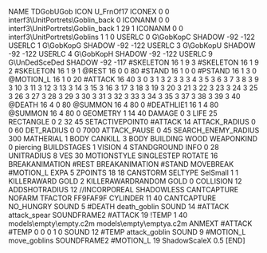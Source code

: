 NAME 			TDGobUGob
ICON 			U_FrnOf17
ICONEX 0 0 interf3\UnitPortrets\Goblin_back 0
ICONANM 0 0 interf3\UnitPortrets\Goblin_back 1 29 1
ICONANM 0 0 interf3\UnitPortrets\Goblins 1 1 0
USERLC 			0 G\GobKopC SHADOW -92 -122
USERLC 			1 G\GobKopG SHADOW -92 -122
USERLC 			3 G\GobKopU SHADOW -92 -122
USERLC 			4 G\GobKopH SHADOW -92 -122
USERLC 			9 G\UnDedSceDed SHADOW -92 -117
#SKELETON               16 1 9 3
#SKELETON               16 1 9 2
#SKELETON               16 1 9 1
@REST      		16 0 0 80
#STAND     		16 1 0 0
#PSTAND    		16 1 3 0
@MOTION_L  		16 1 0 20
#ATTACK    		16 40 3 0 3 1 3 2 3 3 3 4 3 5 3 6 3 7 3 8 3 9 3 10 3 11 3 12 3 13 3 14 3 15 3 16 3 17 3 18 3 19 3 20 3 21 3 22 3 23 3 24 3 25 3 26 3 27 3 28 3 29 3 30 3 31 3 32 3 33 3 34 3 35 3 37 3 38 3 39 3 40
@DEATH     		16 4 0 80 
@SUMMON     		16 4 80  0 
#DEATHLIE1 		16 1 4 80
@SUMMON     		16 4 80 0
GEOMETRY 		1 14 40
DAMAGE   		0 3
LIFE     		25
RECTANGLE 		0 2 32 45
SETACTIVEPOINT0 	#ATTACK 14
ATTACK_RADIUS 		0 0 60
DET_RADIUS 		0 0 7000
ATTACK_PAUSE 		0 45
SEARCH_ENEMY_RADIUS 	300
MATHERIAL 		1 BODY
CANKILL 3 BODY BUILDING WOOD 
WEAPONKIND 		0 piercing
BUILDSTAGES 		1
VISION 			4
STANDGROUND
INFO 			0 28
UNITRADIUS 		8
VES 			30
MOTIONSTYLE 		SINGLESTEP
ROTATE 			16
BREAKANIMATION 		#REST
BREAKANIMATION 		#STAND
MOVEBREAK		#MOTION_L
EXPA 			5
ZPOINTS 18 18
CANSTORM
SELTYPE SelSmall 1 1
KILLERAWARD             GOLD 2
KILLERAWARDRANDOM       GOLD 0
COLLISION 12
ADDSHOTRADIUS 12
//INCORPOREAL
SHADOWLESS
CANTCAPTURE
NOFARM
TFACTOR FF9FAF9F
CYLINDER 11 40
CANTCAPTURE
NO_HUNGRY
SOUND 5 #DEATH death_goblin
SOUND 14 #ATTACK attack_spear
SOUNDFRAME2 #ATTACK 19
!TEMP  1 40 models\empty\empty.c2m models\empty\emptya.c2m
ANMEXT #ATTACK #TEMP 0 0 0 1 0
SOUND 12 #TEMP attack_goblin
SOUND 9 #MOTION_L move_goblins
SOUNDFRAME2 #MOTION_L 19
ShadowScaleX 0.5
[END]

